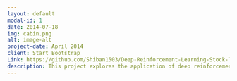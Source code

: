 ```yaml
---
layout: default
modal-id: 1
date: 2014-07-18
img: cabin.png
alt: image-alt
project-date: April 2014
client: Start Bootstrap
Link: https://github.com/Shiban1503/Deep-Reinforcement-Learning-Stock-Trading
description: This project explores the application of deep reinforcement learning (DRL) for stock trading. By integrating multiple data sources like raw stock prices, technical indicators, and candlestick charts, the model aims to create a dynamic and adaptive trading strategy.
---
```

